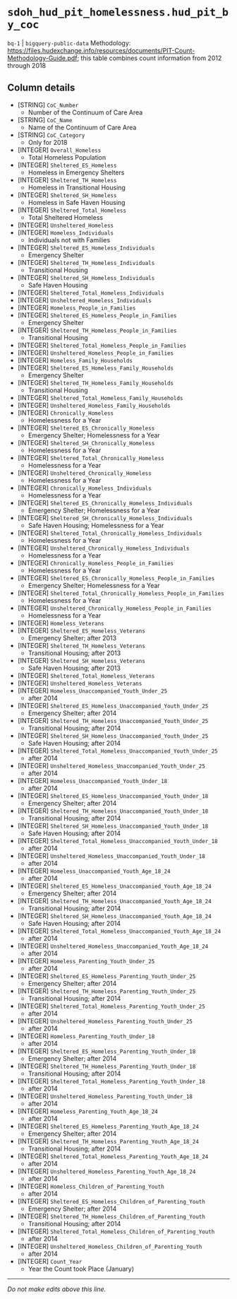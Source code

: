 # `sdoh_hud_pit_homelessness.hud_pit_by_coc`
`bq-1` | `bigquery-public-data`
Methodology: https://files.hudexchange.info/resources/documents/PIT-Count-Methodology-Guide.pdf; this table combines count information from 2012 through 2018

## Column details
* [STRING]    `CoC_Number`
  - Number of the Continuum of Care Area
* [STRING]    `CoC_Name`
  - Name of the Continuum of Care Area
* [STRING]    `CoC_Category`
  - Only for 2018
* [INTEGER]   `Overall_Homeless`
  - Total Homeless Population
* [INTEGER]   `Sheltered_ES_Homeless`
  - Homeless in Emergency Shelters
* [INTEGER]   `Sheltered_TH_Homeless`
  - Homeless in Transitional Housing
* [INTEGER]   `Sheltered_SH_Homeless`
  - Homeless in Safe Haven Housing
* [INTEGER]   `Sheltered_Total_Homeless`
  - Total Sheltered Homeless
* [INTEGER]   `Unsheltered_Homeless`
* [INTEGER]   `Homeless_Individuals`
  - Individuals not with Families
* [INTEGER]   `Sheltered_ES_Homeless_Individuals`
  - Emergency Shelter
* [INTEGER]   `Sheltered_TH_Homeless_Individuals`
  - Transitional Housing
* [INTEGER]   `Sheltered_SH_Homeless_Individuals`
  - Safe Haven Housing
* [INTEGER]   `Sheltered_Total_Homeless_Individuals`
* [INTEGER]   `Unsheltered_Homeless_Individuals`
* [INTEGER]   `Homeless_People_in_Families`
* [INTEGER]   `Sheltered_ES_Homeless_People_in_Families`
  - Emergency Shelter
* [INTEGER]   `Sheltered_TH_Homeless_People_in_Families`
  - Transitional Housing
* [INTEGER]   `Sheltered_Total_Homeless_People_in_Families`
* [INTEGER]   `Unsheltered_Homeless_People_in_Families`
* [INTEGER]   `Homeless_Family_Households`
* [INTEGER]   `Sheltered_ES_Homeless_Family_Households`
  - Emergency Shelter
* [INTEGER]   `Sheltered_TH_Homeless_Family_Households`
  - Transitional Housing
* [INTEGER]   `Sheltered_Total_Homeless_Family_Households`
* [INTEGER]   `Unsheltered_Homeless_Family_Households`
* [INTEGER]   `Chronically_Homeless`
  - Homelessness for a Year
* [INTEGER]   `Sheltered_ES_Chronically_Homeless`
  - Emergency Shelter; Homelessness for a Year
* [INTEGER]   `Sheltered_SH_Chronically_Homeless`
  - Homelessness for a Year
* [INTEGER]   `Sheltered_Total_Chronically_Homeless`
  - Homelessness for a Year
* [INTEGER]   `Unsheltered_Chronically_Homeless`
  - Homelessness for a Year
* [INTEGER]   `Chronically_Homeless_Individuals`
  - Homelessness for a Year
* [INTEGER]   `Sheltered_ES_Chronically_Homeless_Individuals`
  - Emergency Shelter; Homelessness for a Year
* [INTEGER]   `Sheltered_SH_Chronically_Homeless_Individuals`
  - Safe Haven Housing; Homelessness for a Year
* [INTEGER]   `Sheltered_Total_Chronically_Homeless_Individuals`
  - Homelessness for a Year
* [INTEGER]   `Unsheltered_Chronically_Homeless_Individuals`
  - Homelessness for a Year
* [INTEGER]   `Chronically_Homeless_People_in_Families`
  - Homelessness for a Year
* [INTEGER]   `Sheltered_ES_Chronically_Homeless_People_in_Families`
  - Emergency Shelter; Homelessness for a Year
* [INTEGER]   `Sheltered_Total_Chronically_Homeless_People_in_Families`
  - Homelessness for a Year
* [INTEGER]   `Unsheltered_Chronically_Homeless_People_in_Families`
  - Homelessness for a Year
* [INTEGER]   `Homeless_Veterans`
* [INTEGER]   `Sheltered_ES_Homeless_Veterans`
  - Emergency Shelter; after 2013
* [INTEGER]   `Sheltered_TH_Homeless_Veterans`
  - Transitional Housing; after 2013
* [INTEGER]   `Sheltered_SH_Homeless_Veterans`
  - Safe Haven Housing; after 2013
* [INTEGER]   `Sheltered_Total_Homeless_Veterans`
* [INTEGER]   `Unsheltered_Homeless_Veterans`
* [INTEGER]   `Homeless_Unaccompanied_Youth_Under_25`
  - after 2014
* [INTEGER]   `Sheltered_ES_Homeless_Unaccompanied_Youth_Under_25`
  - Emergency Shelter; after 2014
* [INTEGER]   `Sheltered_TH_Homeless_Unaccompanied_Youth_Under_25`
  - Transitional Housing; after 2014
* [INTEGER]   `Sheltered_SH_Homeless_Unaccompanied_Youth_Under_25`
  - Safe Haven Housing; after 2014
* [INTEGER]   `Sheltered_Total_Homeless_Unaccompanied_Youth_Under_25`
  - after 2014
* [INTEGER]   `Unsheltered_Homeless_Unaccompanied_Youth_Under_25`
  - after 2014
* [INTEGER]   `Homeless_Unaccompanied_Youth_Under_18`
  - after 2014
* [INTEGER]   `Sheltered_ES_Homeless_Unaccompanied_Youth_Under_18`
  - Emergency Shelter; after 2014
* [INTEGER]   `Sheltered_TH_Homeless_Unaccompanied_Youth_Under_18`
  - Transitional Housing; after 2014
* [INTEGER]   `Sheltered_SH_Homeless_Unaccompanied_Youth_Under_18`
  - Safe Haven Housing; after 2014
* [INTEGER]   `Sheltered_Total_Homeless_Unaccompanied_Youth_Under_18`
  - after 2014
* [INTEGER]   `Unsheltered_Homeless_Unaccompanied_Youth_Under_18`
  - after 2014
* [INTEGER]   `Homeless_Unaccompanied_Youth_Age_18_24`
  - after 2014
* [INTEGER]   `Sheltered_ES_Homeless_Unaccompanied_Youth_Age_18_24`
  - Emergency Shelter; after 2014
* [INTEGER]   `Sheltered_TH_Homeless_Unaccompanied_Youth_Age_18_24`
  - Transitional Housing; after 2014
* [INTEGER]   `Sheltered_SH_Homeless_Unaccompanied_Youth_Age_18_24`
  - Safe Haven Housing; after 2014
* [INTEGER]   `Sheltered_Total_Homeless_Unaccompanied_Youth_Age_18_24`
  - after 2014
* [INTEGER]   `Unsheltered_Homeless_Unaccompanied_Youth_Age_18_24`
  - after 2014
* [INTEGER]   `Homeless_Parenting_Youth_Under_25`
  - after 2014
* [INTEGER]   `Sheltered_ES_Homeless_Parenting_Youth_Under_25`
  - Emergency Shelter; after 2014
* [INTEGER]   `Sheltered_TH_Homeless_Parenting_Youth_Under_25`
  - Transitional Housing; after 2014
* [INTEGER]   `Sheltered_Total_Homeless_Parenting_Youth_Under_25`
  - after 2014
* [INTEGER]   `Unsheltered_Homeless_Parenting_Youth_Under_25`
  - after 2014
* [INTEGER]   `Homeless_Parenting_Youth_Under_18`
  - after 2014
* [INTEGER]   `Sheltered_ES_Homeless_Parenting_Youth_Under_18`
  - Emergency Shelter; after 2014
* [INTEGER]   `Sheltered_TH_Homeless_Parenting_Youth_Under_18`
  - Transitional Housing; after 2014
* [INTEGER]   `Sheltered_Total_Homeless_Parenting_Youth_Under_18`
  - after 2014
* [INTEGER]   `Unsheltered_Homeless_Parenting_Youth_Under_18`
  - after 2014
* [INTEGER]   `Homeless_Parenting_Youth_Age_18_24`
  - after 2014
* [INTEGER]   `Sheltered_ES_Homeless_Parenting_Youth_Age_18_24`
  - Emergency Shelter; after 2014
* [INTEGER]   `Sheltered_TH_Homeless_Parenting_Youth_Age_18_24`
  - Transitional Housing; after 2014
* [INTEGER]   `Sheltered_Total_Homeless_Parenting_Youth_Age_18_24`
  - after 2014
* [INTEGER]   `Unsheltered_Homeless_Parenting_Youth_Age_18_24`
  - after 2014
* [INTEGER]   `Homeless_Children_of_Parenting_Youth`
  - after 2014
* [INTEGER]   `Sheltered_ES_Homeless_Children_of_Parenting_Youth`
  - Emergency Shelter; after 2014
* [INTEGER]   `Sheltered_TH_Homeless_Children_of_Parenting_Youth`
  - Transitional Housing; after 2014
* [INTEGER]   `Sheltered_Total_Homeless_Children_of_Parenting_Youth`
  - after 2014
* [INTEGER]   `Unsheltered_Homeless_Children_of_Parenting_Youth`
  - after 2014
* [INTEGER]   `Count_Year`
  - Year the Count took Place (January)

-------------------------------------------------------------------------------
*Do not make edits above this line.*
